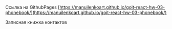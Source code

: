 Ссылка на GithubPages
[https://manuilenkoart.github.io/goit-react-hw-03-phonebook/](https://manuilenkoart.github.io/goit-react-hw-03-phonebook/)

Записная книжка контактов
